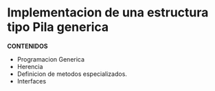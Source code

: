 # Implementacion de una estructura tipo Pila generica #

**CONTENIDOS**

* Programacion Generica
* Herencia 
* Definicion de metodos especializados.
* Interfaces
